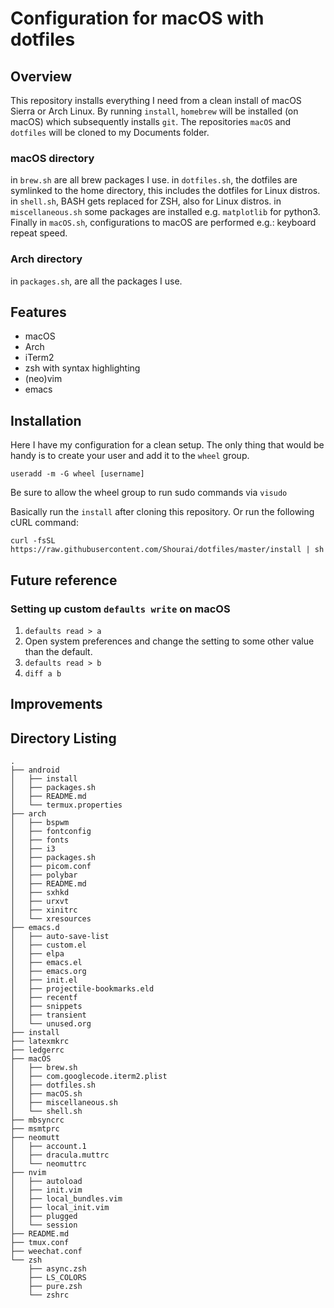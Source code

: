 # Configuration for macOS with dotfiles

## Overview
This repository installs everything I need from a clean install of macOS Sierra or Arch Linux.
By running `install`, `homebrew` will be installed (on macOS) which subsequently installs `git`.
The repositories `macOS` and `dotfiles` will be cloned to my Documents folder.

### macOS directory
in `brew.sh` are all brew packages I use.
in `dotfiles.sh`, the dotfiles are symlinked to the home directory, this includes the dotfiles for Linux distros.
in `shell.sh`, BASH gets replaced for ZSH, also for Linux distros.
in `miscellaneous.sh` some packages are installed e.g. `matplotlib` for python3.
Finally in `macOS.sh`, configurations to macOS are performed e.g.: keyboard repeat speed.

###  Arch directory
in `packages.sh`, are all the packages I use.

## Features
- macOS
- Arch
- iTerm2
- zsh with syntax highlighting
- (neo)vim
- emacs

## Installation
Here I have my configuration for a clean setup.
The only thing that would be handy is to create your user and add it to the `wheel` group.
```
useradd -m -G wheel [username]
```
Be sure to allow the wheel group to run sudo commands via `visudo`

Basically run the `install` after cloning this repository.
Or run the following cURL command:
```
curl -fsSL https://raw.githubusercontent.com/Shourai/dotfiles/master/install | sh
```

## Future reference

### Setting up custom `defaults write` on macOS
1. `defaults read > a`
2. Open system preferences and change the setting to some other value than the default.
3. `defaults read > b`
4. `diff a b`

## Improvements

## Directory Listing

    .
    ├── android
    │   ├── install
    │   ├── packages.sh
    │   ├── README.md
    │   └── termux.properties
    ├── arch
    │   ├── bspwm
    │   ├── fontconfig
    │   ├── fonts
    │   ├── i3
    │   ├── packages.sh
    │   ├── picom.conf
    │   ├── polybar
    │   ├── README.md
    │   ├── sxhkd
    │   ├── urxvt
    │   ├── xinitrc
    │   └── xresources
    ├── emacs.d
    │   ├── auto-save-list
    │   ├── custom.el
    │   ├── elpa
    │   ├── emacs.el
    │   ├── emacs.org
    │   ├── init.el
    │   ├── projectile-bookmarks.eld
    │   ├── recentf
    │   ├── snippets
    │   ├── transient
    │   └── unused.org
    ├── install
    ├── latexmkrc
    ├── ledgerrc
    ├── macOS
    │   ├── brew.sh
    │   ├── com.googlecode.iterm2.plist
    │   ├── dotfiles.sh
    │   ├── macOS.sh
    │   ├── miscellaneous.sh
    │   └── shell.sh
    ├── mbsyncrc
    ├── msmtprc
    ├── neomutt
    │   ├── account.1
    │   ├── dracula.muttrc
    │   └── neomuttrc
    ├── nvim
    │   ├── autoload
    │   ├── init.vim
    │   ├── local_bundles.vim
    │   ├── local_init.vim
    │   ├── plugged
    │   └── session
    ├── README.md
    ├── tmux.conf
    ├── weechat.conf
    └── zsh
        ├── async.zsh
        ├── LS_COLORS
        ├── pure.zsh
        └── zshrc

